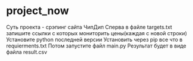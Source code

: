 # project_now

Суть проекта - срэпинг сайта ЧипДип
Сперва в файле targets.txt запишите ссылки с которых мониторить цены(каждая с новой строки)
Установите python последней версии
Установить через pip все что в requierments.txt
Потом запустите файл main.py
Результат будет в виде файла result.csv